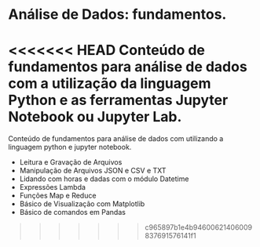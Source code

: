 # Análise de Dados: fundamentos.
<<<<<<< HEAD
Conteúdo de fundamentos para análise de dados com a utilização da linguagem Python e as ferramentas Jupyter Notebook ou
Jupyter Lab.
=======
Conteúdo de fundamentos para análise de dados com utilizando a linguagem python e jupyter notebook.

* Leitura e Gravação de Arquivos
* Manipulação de Arquivos JSON e CSV e TXT
* Lidando com horas e dadas com o módulo Datetime
* Expressões Lambda
* Funções Map e Reduce
* Básico de Visualização com Matplotlib
* Básico de comandos em Pandas
>>>>>>> c965897b1e4b94600621406009837691576141f1
